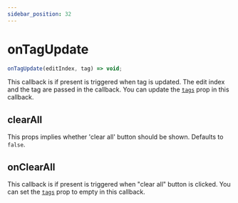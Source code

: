 ```yaml
---
sidebar_position: 32
---
```


# onTagUpdate

```js
onTagUpdate(editIndex, tag) => void;
```
This callback is if present is triggered when tag is updated. The edit index and the tag are passed in the callback. You can update the [`tags`](#tags) prop in this callback.

## clearAll

This props implies whether 'clear all' button should be shown. Defaults to `false`.


## onClearAll

This callback is if present is triggered when "clear all" button is clicked. You can set the [`tags`](#tags) prop to empty in this callback.